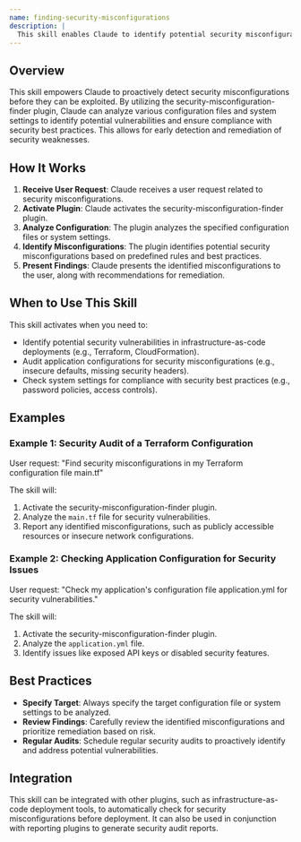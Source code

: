```yaml
---
name: finding-security-misconfigurations
description: |
  This skill enables Claude to identify potential security misconfigurations in various systems and configurations. It leverages the security-misconfiguration-finder plugin to analyze infrastructure-as-code, application configurations, and system settings, pinpointing common vulnerabilities and compliance issues. Use this skill when the user asks to "find security misconfigurations", "check for security vulnerabilities in my configuration", "audit security settings", or requests a security assessment of a specific system or file. This skill will assist in identifying and remediating potential security weaknesses.
---
```


## Overview

This skill empowers Claude to proactively detect security misconfigurations before they can be exploited. By utilizing the security-misconfiguration-finder plugin, Claude can analyze various configuration files and system settings to identify potential vulnerabilities and ensure compliance with security best practices. This allows for early detection and remediation of security weaknesses.

## How It Works

1. **Receive User Request**: Claude receives a user request related to security misconfigurations.
2. **Activate Plugin**: Claude activates the security-misconfiguration-finder plugin.
3. **Analyze Configuration**: The plugin analyzes the specified configuration files or system settings.
4. **Identify Misconfigurations**: The plugin identifies potential security misconfigurations based on predefined rules and best practices.
5. **Present Findings**: Claude presents the identified misconfigurations to the user, along with recommendations for remediation.

## When to Use This Skill

This skill activates when you need to:
- Identify potential security vulnerabilities in infrastructure-as-code deployments (e.g., Terraform, CloudFormation).
- Audit application configurations for security misconfigurations (e.g., insecure defaults, missing security headers).
- Check system settings for compliance with security best practices (e.g., password policies, access controls).

## Examples

### Example 1: Security Audit of a Terraform Configuration

User request: "Find security misconfigurations in my Terraform configuration file main.tf"

The skill will:
1. Activate the security-misconfiguration-finder plugin.
2. Analyze the `main.tf` file for security vulnerabilities.
3. Report any identified misconfigurations, such as publicly accessible resources or insecure network configurations.

### Example 2: Checking Application Configuration for Security Issues

User request: "Check my application's configuration file application.yml for security vulnerabilities."

The skill will:
1. Activate the security-misconfiguration-finder plugin.
2. Analyze the `application.yml` file.
3. Identify issues like exposed API keys or disabled security features.

## Best Practices

- **Specify Target**: Always specify the target configuration file or system settings to be analyzed.
- **Review Findings**: Carefully review the identified misconfigurations and prioritize remediation based on risk.
- **Regular Audits**: Schedule regular security audits to proactively identify and address potential vulnerabilities.

## Integration

This skill can be integrated with other plugins, such as infrastructure-as-code deployment tools, to automatically check for security misconfigurations before deployment. It can also be used in conjunction with reporting plugins to generate security audit reports.